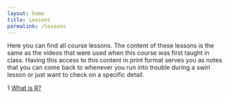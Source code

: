 ```yaml
---
layout: home
title: Lessons
permalink: /lessons
---
```


Here you can find all course lessons. The content of these lessons is the same as the videos that were used when this course was first taught in class. Having this access to this content in print format serves you as notes that you can come back to whenever you run into trouble during a swirl lesson or just want to check on a specific detail. 

1 [What is R?](https://github.com/swirlTA/toolsfortextanalysis/blob/gh-pages/archives/What_is_R.md)

